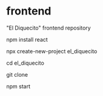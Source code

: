 # frontend
"El Diquecito" frontend repository

npm install react

npx create-new-project el_diquecito

cd el_diquecito

git clone

npm start
